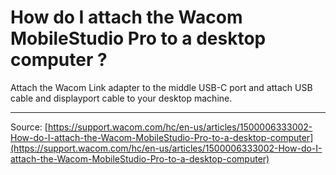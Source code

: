 # How do I attach the Wacom MobileStudio Pro to a desktop computer ?

Attach the Wacom Link adapter to the middle USB-C port and attach USB cable and displayport cable to your desktop machine.

---
Source: [https://support.wacom.com/hc/en-us/articles/1500006333002-How-do-I-attach-the-Wacom-MobileStudio-Pro-to-a-desktop-computer](https://support.wacom.com/hc/en-us/articles/1500006333002-How-do-I-attach-the-Wacom-MobileStudio-Pro-to-a-desktop-computer)
